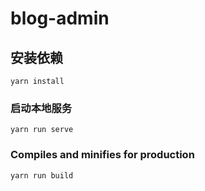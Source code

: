 # blog-admin

## 安装依赖
```
yarn install
```

### 启动本地服务
```
yarn run serve
```

### Compiles and minifies for production
```
yarn run build
```

